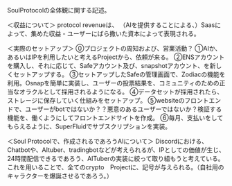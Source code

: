 SoulProtocolの全体観に関する記述。

＜収益について＞
protocol revenueは、
（AIを提供することによる、）Saasによって、集めた収益 - ユーザーにばら撒いた資本によって表現される。


＜実際のセットアップ＞
⓪プロジェクトの周知および、営業活動？
①AIか、あるいはIPを利用したいと考えるProjectから、依頼が来る。
②ENSアカウントを購入し、それに応じて、Safeアカウント及び、snapshotアカウント、を新しくセットアップする。
③セットアップしたSafeの管理画面で、Zodiacの機能を利用。Osnapを簡単に実装し、ユーザーの投票結果を、コミュニティのための正当なオラクルとして採用されるようになる。
④データセットが採用されたら、ストレージに保存していく仕組みをセットアップ。
⑤websiteのフロントエンドで、ユーザーがbotではないか？？悪意のあるユーザーではないか？検証する機能を、働くようにしてフロントエンドサイトを作成。
⑥毎月、支払いをしてもらえるように、SuperFluidでサブスクリプションを実装。

＜Soul Protocolで、作成されるであろうAIについて＞
Discordにおける、Chatbotや、AItuber、tradingbotなどが考えられるが、IPとしての価値が生じ、24時間配信できるであろう、AITuberの実装に絞って取り組もうと考えている。
これを用いることで、全てのcrypto　Projectに、記号が与えられる。（自社用のキャラクターを爆誕させるであろう。）